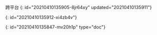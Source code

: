 跨平台
{: id="20210410135905-8jr64xy" updated="20210410135911"}

{: id="20210410135912-xi4zb4v"}


{: id="20210410135847-mv20h1p" type="doc"}
